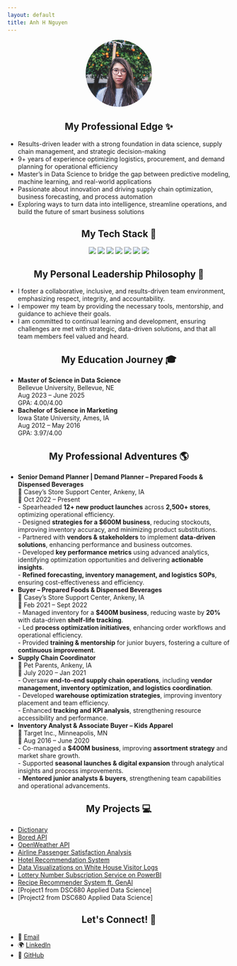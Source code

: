 ```yaml
---
layout: default
title: Anh H Nguyen
---
```


<div style="text-align: center;"><img src="/assets/Anh2.png" alt="My profile picture" style="width: 150px; border-radius: 50%;"></div>

<div style="text-align: center;">
  <h2>My Professional Edge ✨</h2>
</div>

<ul>
  <li>Results-driven leader with a strong foundation in data science, supply chain management, and strategic decision-making</li>
  <li>9+ years of experience optimizing logistics, procurement, and demand planning for operational efficiency</li>
  <li>Master’s in Data Science to bridge the gap between predictive modeling, machine learning, and real-world applications</li>
  <li>Passionate about innovation and driving supply chain optimization, business forecasting, and process automation</li>
  <li>Exploring ways to turn data into intelligence, streamline operations, and build the future of smart business solutions</li>
</ul>

<div style="text-align: center;">
  <h2>My Tech Stack 🥞</h2>
</div>

<div style="text-align: center;">
  <p>
    <img src="https://img.shields.io/badge/python-3670A0?style=for-the-badge&logo=python&logoColor=ffdd54">
    <img src="https://img.shields.io/badge/r-%23276DC3.svg?style=for-the-badge&logo=r&logoColor=white">
    <img src="https://img.shields.io/badge/chatGPT-74aa9c?style=for-the-badge&logo=openai&logoColor=white">
    <img src="https://img.shields.io/badge/power_bi-F2C811?style=for-the-badge&logo=powerbi&logoColor=black">
    <img src="https://img.shields.io/badge/Microsoft_Excel-217346?style=for-the-badge&logo=microsoft-excel&logoColor=white">
    <img src="https://img.shields.io/badge/Microsoft_PowerPoint-B7472A?style=for-the-badge&logo=microsoft-powerpoint&logoColor=white">
    <img src="https://img.shields.io/badge/Microsoft_Word-2B579A?style=for-the-badge&logo=microsoft-word&logoColor=white">
  </p>
</div>

<div style="text-align: center;">
  <h2>My Personal Leadership Philosophy 💭</h2>
</div>

<ul>
  <li>I foster a collaborative, inclusive, and results-driven team environment, emphasizing respect, integrity, and accountability.</li>
  <li>I empower my team by providing the necessary tools, mentorship, and guidance to achieve their goals.</li>
  <li>I am committed to continual learning and development, ensuring challenges are met with strategic, data-driven solutions, and that all team members feel valued and heard.</li>
</ul>

<div style="text-align: center;">
  <h2>My Education Journey 🎓</h2>
</div>

<ul>
  <li>
    <strong>Master of Science in Data Science</strong><br>
    Bellevue University, Bellevue, NE<br>
    Aug 2023 – June 2025<br>
    GPA: 4.00/4.00
  </li>
  <li>
    <strong>Bachelor of Science in Marketing</strong><br>
    Iowa State University, Ames, IA<br>
    Aug 2012 – May 2016<br>
    GPA: 3.97/4.00
  </li>
</ul>

<div style="text-align: center;">
  <h2>My Professional Adventures 🌎</h2>
</div>

<ul>
  <li>
    <strong>Senior Demand Planner | Demand Planner – Prepared Foods & Dispensed Beverages</strong><br>
    📍 Casey’s Store Support Center, Ankeny, IA<br>
    📆 Oct 2022 – Present<br>
    - Spearheaded <strong>12+ new product launches</strong> across <strong>2,500+ stores</strong>, optimizing operational efficiency.<br>
    - Designed <strong>strategies for a $600M business</strong>, reducing stockouts, improving inventory accuracy, and minimizing product substitutions.<br>
    - Partnered with <strong>vendors & stakeholders</strong> to implement <strong>data-driven solutions</strong>, enhancing performance and business outcomes.<br>
    - Developed <strong>key performance metrics</strong> using advanced analytics, identifying optimization opportunities and delivering <strong>actionable insights</strong>.<br>
    - <strong>Refined forecasting, inventory management, and logistics SOPs</strong>, ensuring cost-effectiveness and efficiency.
  </li>

  <li>
    <strong>Buyer – Prepared Foods & Dispensed Beverages</strong><br>
    📍 Casey’s Store Support Center, Ankeny, IA<br>
    📆 Feb 2021 – Sept 2022<br>
    - Managed inventory for a <strong>$400M business</strong>, reducing waste by <strong>20%</strong> with data-driven <strong>shelf-life tracking</strong>.<br>
    - Led <strong>process optimization initiatives</strong>, enhancing order workflows and operational efficiency.<br>
    - Provided <strong>training & mentorship</strong> for junior buyers, fostering a culture of <strong>continuous improvement</strong>.
  </li>

  <li>
    <strong>Supply Chain Coordinator</strong><br>
    📍 Pet Parents, Ankeny, IA<br>
    📆 July 2020 – Jan 2021<br>
    - Oversaw <strong>end-to-end supply chain operations</strong>, including <strong>vendor management, inventory optimization, and logistics coordination</strong>.<br>
    - Developed <strong>warehouse optimization strategies</strong>, improving inventory placement and team efficiency.<br>
    - Enhanced <strong>tracking and KPI analysis</strong>, strengthening resource accessibility and performance.
  </li>

  <li>
    <strong>Inventory Analyst & Associate Buyer – Kids Apparel</strong><br>
    📍 Target Inc., Minneapolis, MN<br>
    📆 Aug 2016 – June 2020<br>
    - Co-managed a <strong>$400M business</strong>, improving <strong>assortment strategy</strong> and market share growth.<br>
    - Supported <strong>seasonal launches & digital expansion</strong> through analytical insights and process improvements.<br>
    - <strong>Mentored junior analysts & buyers</strong>, strengthening team capabilities and operational advancements.
  </li>
</ul>

<div style="text-align: center;">
  <h2>My Projects 💻</h2>
</div>

<ul>
  <li><a href="https://github.com/anh-h-nguyen/dictionary">Dictionary</a></li>
  <li><a href="https://github.com/anh-h-nguyen/bored-api.git">Bored API</a></li>
  <li><a href="https://github.com/anh-h-nguyen/open-weather-api.git">OpenWeather API</a></li>
  <li><a href="https://github.com/anh-h-nguyen/airline-passenger-satisfaction-analysis">Airline Passenger Satisfaction Analysis</a></li>
  <li><a href="https://github.com/anh-h-nguyen/hotel-recommendation-system">Hotel Recommendation System</a></li>
  <li><a href="https://github.com/anh-h-nguyen/white-house-visitor-logs.git">Data Visualizations on White House Visitor Logs</a></li>
  <li><a href="https://github.com/anh-h-nguyen/lottery_number_subscription_service.git">Lottery Number Subscription Service on PowerBI</a></li>
  <li><a href="https://github.com/anh-h-nguyen/recipe_recommender_system_ft_genai.git">Recipe Recommender System ft. GenAI</a></li>
  <li>[Project1 from DSC680 Applied Data Science]</li>
  <li>[Project2 from DSC680 Applied Data Science]</li>
</ul>

<div style="text-align: center;">
  <h2>Let's Connect! 🤝</h2>
</div>

<ul>
  <li>📧 <a href="mailto:anhnguyen824@gmail.com">Email</a></li>
  <li>🌍 <a href="https://linkedin.com/in/anhnguyen824">LinkedIn</a></li>
  <li>🐙 <a href="https://github.com/anh-h-nguyen">GitHub</a></li>
</ul>
